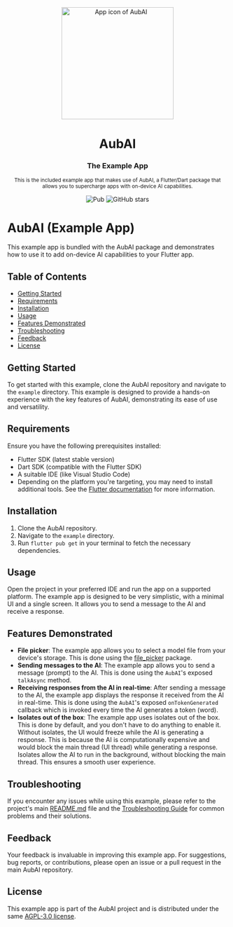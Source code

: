 <div align="center">
  <image alt="App icon of AubAI" height=256 src="https://github.com/BrutalCoding/aub.ai/blob/main/example/assets/appicon_rounded.png?raw=true"/>

  <h1>AubAI</h1>
  <h3>The Example App</h3>

  <sub>This is the included example app that makes use of AubAI, a Flutter/Dart package that allows you to supercharge apps with on-device AI capabilities.<br/>

  ![Pub](https://img.shields.io/pub/v/aub_ai.svg)
  ![GitHub stars](https://img.shields.io/github/stars/BrutalCoding/shady.ai.svg?style=social&label=Star)
</div>

# AubAI (Example App)

This example app is bundled with the AubAI package and demonstrates how to use it to add on-device AI capabilities to your Flutter app.

## Table of Contents

- [Getting Started](#getting-started)
- [Requirements](#requirements)
- [Installation](#installation)
- [Usage](#usage)
- [Features Demonstrated](#features-demonstrated)
- [Troubleshooting](#troubleshooting)
- [Feedback](#feedback)
- [License](#license)

## Getting Started

To get started with this example, clone the AubAI repository and navigate to the `example` directory. This example is designed to provide a hands-on experience with the key features of AubAI, demonstrating its ease of use and versatility.

## Requirements

Ensure you have the following prerequisites installed:

- Flutter SDK (latest stable version)
- Dart SDK (compatible with the Flutter SDK)
- A suitable IDE (like Visual Studio Code)
- Depending on the platform you're targeting, you may need to install additional tools. See the [Flutter documentation](https://flutter.dev/docs/get-started/install) for more information.

## Installation

1. Clone the AubAI repository.
2. Navigate to the `example` directory.
3. Run `flutter pub get` in your terminal to fetch the necessary dependencies.

## Usage

Open the project in your preferred IDE and run the app on a supported platform. The example app is designed to be very simplistic, with a minimal UI and a single screen. It allows you to send a message to the AI and receive a response.

## Features Demonstrated

- **File picker**: The example app allows you to select a model file from your device's storage. This is done using the [file_picker](https://pub.dev/packages/file_picker) package.
- **Sending messages to the AI**: The example app allows you to send a message (prompt) to the AI. This is done using the `AubAI`'s exposed `talkAsync` method.
- **Receiving responses from the AI in real-time**: After sending a message to the AI, the example app displays the response it received from the AI in real-time. This is done using the `AubAI`'s exposed `onTokenGenerated` callback which is invoked every time the AI generates a token (word).
- **Isolates out of the box**: The example app uses isolates out of the box. This is done by default, and you don't have to do anything to enable it. Without isolates, the UI would freeze while the AI is generating a response. This is because the AI is computationally expensive and would block the main thread (UI thread) while generating a response. Isolates allow the AI to run in the background, without blocking the main thread. This ensures a smooth user experience.

## Troubleshooting

If you encounter any issues while using this example, please refer to the project's main [README.md](../README.md) file and the [Troubleshooting Guide](../TROUBLESHOOTING.md) for common problems and their solutions.

## Feedback

Your feedback is invaluable in improving this example app. For suggestions, bug reports, or contributions, please open an issue or a pull request in the main AubAI repository.

## License

This example app is part of the AubAI project and is distributed under the same [AGPL-3.0 license](../LICENSE).
